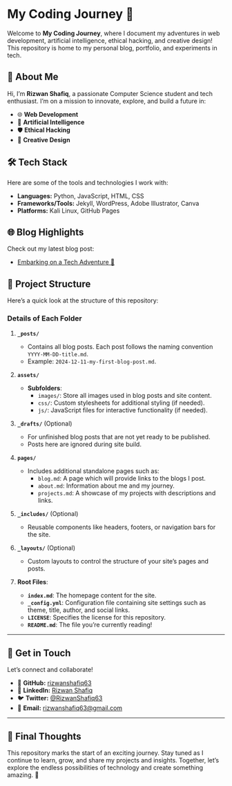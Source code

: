 # My Coding Journey 🚀

Welcome to **My Coding Journey**, where I document my adventures in web development, artificial intelligence, ethical hacking, and creative design! This repository is home to my personal blog, portfolio, and experiments in tech.

## 🌟 About Me
Hi, I’m **Rizwan Shafiq**, a passionate Computer Science student and tech enthusiast. I’m on a mission to innovate, explore, and build a future in:
- 🌐 **Web Development**
- 🤖 **Artificial Intelligence**
- 🛡️ **Ethical Hacking**
- 🎨 **Creative Design**

## 🛠️ Tech Stack
Here are some of the tools and technologies I work with:
- **Languages:** Python, JavaScript, HTML, CSS
- **Frameworks/Tools:** Jekyll, WordPress, Adobe Illustrator, Canva
- **Platforms:** Kali Linux, GitHub Pages

## 🌐 Blog Highlights
Check out my latest blog post:
- [Embarking on a Tech Adventure 🚀](./_posts/2024-12-11-my-first-blog-post.md)

## 📂 Project Structure
Here’s a quick look at the structure of this repository:

### **Details of Each Folder**
1. **`_posts/`**
   - Contains all blog posts. Each post follows the naming convention `YYYY-MM-DD-title.md`.
   - Example: `2024-12-11-my-first-blog-post.md`.

2. **`assets/`**
   - **Subfolders**:
     - `images/`: Store all images used in blog posts and site content.
     - `css/`: Custom stylesheets for additional styling (if needed).
     - `js/`: JavaScript files for interactive functionality (if needed).

3. **`_drafts/`** (Optional)
   - For unfinished blog posts that are not yet ready to be published.
   - Posts here are ignored during site build.

4. **`pages/`**
   - Includes additional standalone pages such as:
     - `blog.md`: A page which will provide links to the blogs I post.
     - `about.md`: Information about me and my journey.
     - `projects.md`: A showcase of my projects with descriptions and links.

5. **`_includes/`** (Optional)
   - Reusable components like headers, footers, or navigation bars for the site.

6. **`_layouts/`** (Optional)
   - Custom layouts to control the structure of your site’s pages and posts.

7. **Root Files**:
   - **`index.md`**: The homepage content for the site.
   - **`_config.yml`**: Configuration file containing site settings such as theme, title, author, and social links.
   - **`LICENSE`**: Specifies the license for this repository.
   - **`README.md`**: The file you’re currently reading!

---

## 🚀 Get in Touch
Let’s connect and collaborate!
- 🐙 **GitHub:** [rizwanshafiq63](https://github.com/rizwanshafiq63)
- 💼 **LinkedIn:** [Rizwan Shafiq](https://www.linkedin.com/in/rizwanshafiq63/)
- 🐦 **Twitter:** [@RizwanShafiq63](https://x.com/RizwanShafiq63?s=09)
- 📧 **Email:** [rizwanshafiq63@gmail.com](mailto:rizwanshafiq63@gmail.com)

---

## 🌌 Final Thoughts
This repository marks the start of an exciting journey. Stay tuned as I continue to learn, grow, and share my projects and insights. Together, let’s explore the endless possibilities of technology and create something amazing. 🌟
